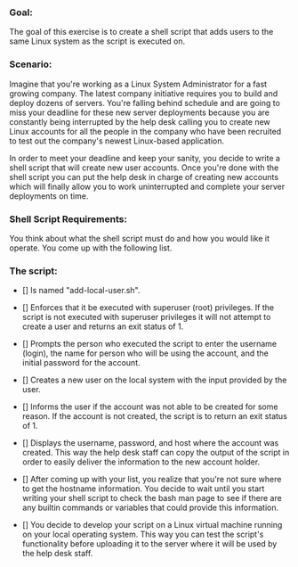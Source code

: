 ### Goal:
The goal of this exercise is to create a shell script that adds users to the same Linux system as the script is executed on.

### Scenario:
Imagine that you're working as a Linux System Administrator for a fast growing company.  The latest company initiative requires you to build and deploy dozens of servers.  You're falling behind schedule and are going to miss your deadline for these new server deployments because you are constantly being interrupted by the help desk calling you to create new Linux accounts for all the people in the company who have been recruited to test out the company's newest Linux-based application.

In order to meet your deadline and keep your sanity, you decide to write a shell script that will create new user accounts.  Once you're done with the shell script you can put the help desk in charge of creating new accounts which will finally allow you to work uninterrupted and complete your server deployments on time.

### Shell Script Requirements:
You think about what the shell script must do and how you would like it operate.  You come up with the following list.

### The script:

- [] Is named "add-local-user.sh".

- [] Enforces that it be executed with superuser (root) privileges.  If the script is not executed with superuser privileges it will not attempt to create a user and returns an exit status of 1.

- [] Prompts the person who executed the script to enter the username (login), the name for person who will be using the account, and the initial password for the account.

- [] Creates a new user on the local system with the input provided by the user.

- [] Informs the user if the account was not able to be created for some reason.  If the account is not created, the script is to return an exit status of 1.

- [] Displays the username, password, and host where the account was created.  This way the help desk staff can copy the output of the script in order to easily deliver the information to the new account holder.

- [] After coming up with your list, you realize that you're not sure where to get the hostname information.  You decide to wait until you start writing your shell script to check the bash man page to see if there are any builtin commands or variables that could provide this information.

- [] You decide to develop your script on a Linux virtual machine running on your local operating system.  This way you can test the script's functionality before uploading it to the server where it will be used by the help desk staff.
